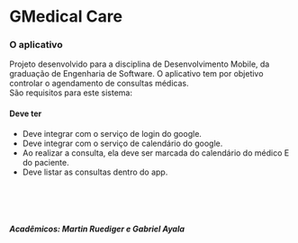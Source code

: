 # GMedical Care
### O aplicativo
Projeto desenvolvido para a disciplina de Desenvolvimento Mobile, da graduação de Engenharia de Software. O aplicativo tem por objetivo controlar o agendamento de consultas médicas.<br> 
São requisitos para este sistema:

#### Deve ter
  - Deve integrar com o serviço de login do google.
  - Deve integrar com o serviço de calendário do google.
  - Ao realizar a consulta, ela deve ser marcada do calendário do médico E do paciente.
  - Deve listar as consultas dentro do app.



<br><br><br>
##### Acadêmicos: Martin Ruediger e Gabriel Ayala

	
